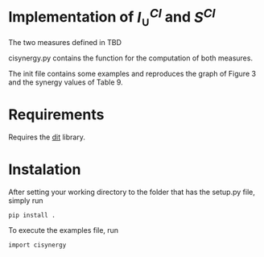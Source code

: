 # Implementation of $I_\cup^{CI}$ and $S^{CI}$

The two measures defined in TBD

cisynergy.py contains the function for the computation of both measures.

The init file contains some examples and reproduces the graph of Figure 3 and the synergy values of Table 9.

# Requirements

Requires the [dit](https://github.com/dit/dit) library.

# Instalation

After setting your working directory to the folder that has the setup.py file, simply run
```
pip install .
```
To execute the examples file, run
```
import cisynergy
```
